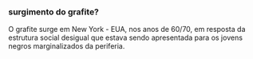    ### **surgimento do grafite?**
O grafite surge em New York - EUA, nos anos de 60/70, em resposta da estrutura social desigual que estava sendo apresentada para os jovens negros marginalizados da periferia.